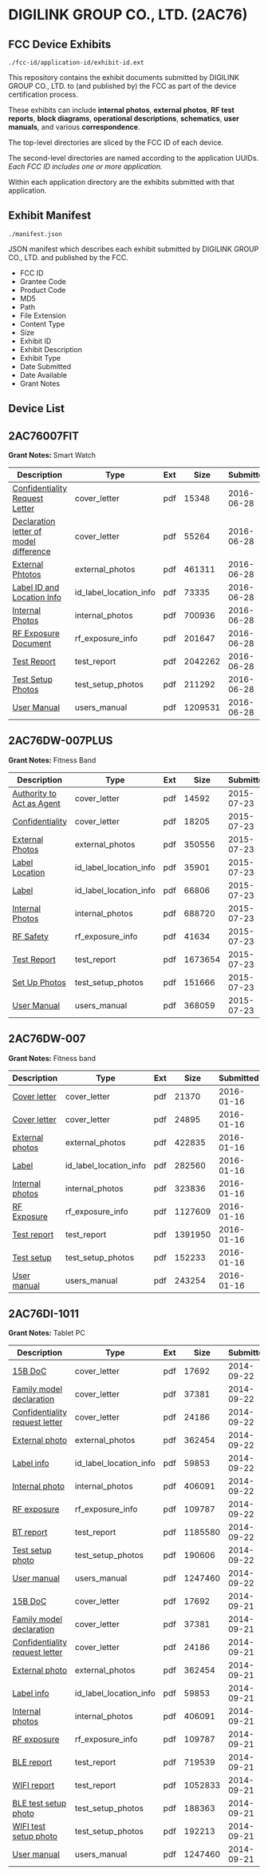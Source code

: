 # DIGILINK GROUP CO., LTD. (2AC76)
## FCC Device Exhibits

```
./fcc-id/application-id/exhibit-id.ext
```

This repository contains the exhibit documents submitted by DIGILINK GROUP CO., LTD. to (and published by) the FCC as part of the device certification process.

These exhibits can include **internal photos**, **external photos**, **RF test reports**, **block diagrams**, **operational descriptions**, **schematics**, **user manuals**, and various **correspondence**.

The top-level directories are sliced by the FCC ID of each device.

The second-level directories are named according to the application UUIDs. *Each FCC ID includes one or more application.*

Within each application directory are the exhibits submitted with that application. 

## Exhibit Manifest

```
./manifest.json
```

JSON manifest which describes each exhibit submitted by DIGILINK GROUP CO., LTD. and published by the FCC.

- FCC ID
- Grantee Code
- Product Code
- MD5
- Path
- File Extension
- Content Type
- Size
- Exhibit ID
- Exhibit Description
- Exhibit Type
- Date Submitted
- Date Available
- Grant Notes

## Device List
## 2AC76007FIT
**Grant Notes:** Smart Watch

| Description | Type | Ext | Size | Submitted | Available |
| ----------- | ---- | --- | ---- | --------- | --------- |
| [Confidentiality Request Letter](2AC76007FIT/c8b1d31b5971463095e15ec21a9ff11d/3042450.pdf) | cover_letter | pdf | 15348 | 2016-06-28 | 2016-06-28 |
| [Declaration letter of model difference](2AC76007FIT/c8b1d31b5971463095e15ec21a9ff11d/3042451.pdf) | cover_letter | pdf | 55264 | 2016-06-28 | 2016-06-28 |
| [External Phtotos](2AC76007FIT/c8b1d31b5971463095e15ec21a9ff11d/3042453.pdf) | external_photos | pdf | 461311 | 2016-06-28 | 2016-06-28 |
| [Label ID and Location Info](2AC76007FIT/c8b1d31b5971463095e15ec21a9ff11d/3042457.pdf) | id_label_location_info | pdf | 73335 | 2016-06-28 | 2016-06-28 |
| [Internal Photos](2AC76007FIT/c8b1d31b5971463095e15ec21a9ff11d/3042454.pdf) | internal_photos | pdf | 700936 | 2016-06-28 | 2016-06-28 |
| [RF Exposure Document](2AC76007FIT/c8b1d31b5971463095e15ec21a9ff11d/3042449.pdf) | rf_exposure_info | pdf | 201647 | 2016-06-28 | 2016-06-28 |
| [Test Report](2AC76007FIT/c8b1d31b5971463095e15ec21a9ff11d/3042455.pdf) | test_report | pdf | 2042262 | 2016-06-28 | 2016-06-28 |
| [Test Setup Photos](2AC76007FIT/c8b1d31b5971463095e15ec21a9ff11d/3042452.pdf) | test_setup_photos | pdf | 211292 | 2016-06-28 | 2016-06-28 |
| [User Manual](2AC76007FIT/c8b1d31b5971463095e15ec21a9ff11d/3042458.pdf) | users_manual | pdf | 1209531 | 2016-06-28 | 2016-06-28 |
## 2AC76DW-007PLUS
**Grant Notes:** Fitness Band

| Description | Type | Ext | Size | Submitted | Available |
| ----------- | ---- | --- | ---- | --------- | --------- |
| [Authority to Act as Agent](2AC76DW-007PLUS/d54468d802af379a50fa05947f2c473e/2690095.pdf) | cover_letter | pdf | 14592 | 2015-07-23 | 2015-07-24 |
| [Confidentiality](2AC76DW-007PLUS/d54468d802af379a50fa05947f2c473e/2690096.pdf) | cover_letter | pdf | 18205 | 2015-07-23 | 2015-07-24 |
| [External Photos](2AC76DW-007PLUS/d54468d802af379a50fa05947f2c473e/2690097.pdf) | external_photos | pdf | 350556 | 2015-07-23 | 2015-07-24 |
| [Label Location](2AC76DW-007PLUS/d54468d802af379a50fa05947f2c473e/2690099.pdf) | id_label_location_info | pdf | 35901 | 2015-07-23 | 2015-07-24 |
| [Label](2AC76DW-007PLUS/d54468d802af379a50fa05947f2c473e/2690100.pdf) | id_label_location_info | pdf | 66806 | 2015-07-23 | 2015-07-24 |
| [Internal Photos](2AC76DW-007PLUS/d54468d802af379a50fa05947f2c473e/2690098.pdf) | internal_photos | pdf | 688720 | 2015-07-23 | 2015-07-24 |
| [RF Safety](2AC76DW-007PLUS/d54468d802af379a50fa05947f2c473e/2690105.pdf) | rf_exposure_info | pdf | 41634 | 2015-07-23 | 2015-07-24 |
| [Test Report](2AC76DW-007PLUS/d54468d802af379a50fa05947f2c473e/2690104.pdf) | test_report | pdf | 1673654 | 2015-07-23 | 2015-07-24 |
| [Set Up Photos](2AC76DW-007PLUS/d54468d802af379a50fa05947f2c473e/2690103.pdf) | test_setup_photos | pdf | 151666 | 2015-07-23 | 2015-07-24 |
| [User Manual](2AC76DW-007PLUS/d54468d802af379a50fa05947f2c473e/2690106.pdf) | users_manual | pdf | 368059 | 2015-07-23 | 2015-07-24 |
## 2AC76DW-007
**Grant Notes:** Fitness band

| Description | Type | Ext | Size | Submitted | Available |
| ----------- | ---- | --- | ---- | --------- | --------- |
| [Cover letter](2AC76DW-007/2dccf8fffe719bd11adb8244b7e5aa0a/2874868.pdf) | cover_letter | pdf | 21370 | 2016-01-16 | 2016-01-16 |
| [Cover letter](2AC76DW-007/2dccf8fffe719bd11adb8244b7e5aa0a/2874869.pdf) | cover_letter | pdf | 24895 | 2016-01-16 | 2016-01-16 |
| [External photos](2AC76DW-007/2dccf8fffe719bd11adb8244b7e5aa0a/2874870.pdf) | external_photos | pdf | 422835 | 2016-01-16 | 2016-01-16 |
| [Label](2AC76DW-007/2dccf8fffe719bd11adb8244b7e5aa0a/2874871.pdf) | id_label_location_info | pdf | 282560 | 2016-01-16 | 2016-01-16 |
| [Internal photos](2AC76DW-007/2dccf8fffe719bd11adb8244b7e5aa0a/2874872.pdf) | internal_photos | pdf | 323836 | 2016-01-16 | 2016-01-16 |
| [RF Exposure](2AC76DW-007/2dccf8fffe719bd11adb8244b7e5aa0a/2874874.pdf) | rf_exposure_info | pdf | 1127609 | 2016-01-16 | 2016-01-16 |
| [Test report](2AC76DW-007/2dccf8fffe719bd11adb8244b7e5aa0a/2874876.pdf) | test_report | pdf | 1391950 | 2016-01-16 | 2016-01-16 |
| [Test setup](2AC76DW-007/2dccf8fffe719bd11adb8244b7e5aa0a/2874877.pdf) | test_setup_photos | pdf | 152233 | 2016-01-16 | 2016-01-16 |
| [User manual](2AC76DW-007/2dccf8fffe719bd11adb8244b7e5aa0a/2874878.pdf) | users_manual | pdf | 243254 | 2016-01-16 | 2016-01-16 |
## 2AC76DI-1011
**Grant Notes:** Tablet PC

| Description | Type | Ext | Size | Submitted | Available |
| ----------- | ---- | --- | ---- | --------- | --------- |
| [15B DoC](2AC76DI-1011/0ba08edac434d131e42244a54a0075c5/2396492.pdf) | cover_letter | pdf | 17692 | 2014-09-22 | 2014-09-22 |
| [Family model declaration](2AC76DI-1011/0ba08edac434d131e42244a54a0075c5/2396493.pdf) | cover_letter | pdf | 37381 | 2014-09-22 | 2014-09-22 |
| [Confidentiality request letter](2AC76DI-1011/0ba08edac434d131e42244a54a0075c5/2396494.pdf) | cover_letter | pdf | 24186 | 2014-09-22 | 2014-09-22 |
| [External photo](2AC76DI-1011/0ba08edac434d131e42244a54a0075c5/2396503.pdf) | external_photos | pdf | 362454 | 2014-09-22 | 2014-09-22 |
| [Label info](2AC76DI-1011/0ba08edac434d131e42244a54a0075c5/2396505.pdf) | id_label_location_info | pdf | 59853 | 2014-09-22 | 2014-09-22 |
| [Internal photo](2AC76DI-1011/0ba08edac434d131e42244a54a0075c5/2396504.pdf) | internal_photos | pdf | 406091 | 2014-09-22 | 2014-09-22 |
| [RF exposure](2AC76DI-1011/0ba08edac434d131e42244a54a0075c5/2396498.pdf) | rf_exposure_info | pdf | 109787 | 2014-09-22 | 2014-09-22 |
| [BT report](2AC76DI-1011/0ba08edac434d131e42244a54a0075c5/2396525.pdf) | test_report | pdf | 1185580 | 2014-09-22 | 2014-09-22 |
| [Test setup photo](2AC76DI-1011/0ba08edac434d131e42244a54a0075c5/2396526.pdf) | test_setup_photos | pdf | 190606 | 2014-09-22 | 2014-09-22 |
| [User manual](2AC76DI-1011/0ba08edac434d131e42244a54a0075c5/2396506.pdf) | users_manual | pdf | 1247460 | 2014-09-22 | 2014-09-22 |
| [15B DoC](2AC76DI-1011/7bd44e3c2ae4ef1d9bf09d2810c4c9b7/2396492.pdf) | cover_letter | pdf | 17692 | 2014-09-21 | 2014-09-21 |
| [Family model declaration](2AC76DI-1011/7bd44e3c2ae4ef1d9bf09d2810c4c9b7/2396493.pdf) | cover_letter | pdf | 37381 | 2014-09-21 | 2014-09-21 |
| [Confidentiality request letter](2AC76DI-1011/7bd44e3c2ae4ef1d9bf09d2810c4c9b7/2396494.pdf) | cover_letter | pdf | 24186 | 2014-09-21 | 2014-09-21 |
| [External photo](2AC76DI-1011/7bd44e3c2ae4ef1d9bf09d2810c4c9b7/2396503.pdf) | external_photos | pdf | 362454 | 2014-09-21 | 2014-09-21 |
| [Label info](2AC76DI-1011/7bd44e3c2ae4ef1d9bf09d2810c4c9b7/2396505.pdf) | id_label_location_info | pdf | 59853 | 2014-09-21 | 2014-09-21 |
| [Internal photos](2AC76DI-1011/7bd44e3c2ae4ef1d9bf09d2810c4c9b7/2396504.pdf) | internal_photos | pdf | 406091 | 2014-09-21 | 2014-09-21 |
| [RF exposure](2AC76DI-1011/7bd44e3c2ae4ef1d9bf09d2810c4c9b7/2396498.pdf) | rf_exposure_info | pdf | 109787 | 2014-09-21 | 2014-09-21 |
| [BLE report](2AC76DI-1011/7bd44e3c2ae4ef1d9bf09d2810c4c9b7/2396499.pdf) | test_report | pdf | 719539 | 2014-09-21 | 2014-09-21 |
| [WIFI report](2AC76DI-1011/7bd44e3c2ae4ef1d9bf09d2810c4c9b7/2396500.pdf) | test_report | pdf | 1052833 | 2014-09-21 | 2014-09-21 |
| [BLE test setup photo](2AC76DI-1011/7bd44e3c2ae4ef1d9bf09d2810c4c9b7/2396501.pdf) | test_setup_photos | pdf | 188363 | 2014-09-21 | 2014-09-21 |
| [WIFI test setup photo](2AC76DI-1011/7bd44e3c2ae4ef1d9bf09d2810c4c9b7/2396502.pdf) | test_setup_photos | pdf | 192213 | 2014-09-21 | 2014-09-21 |
| [User manual](2AC76DI-1011/7bd44e3c2ae4ef1d9bf09d2810c4c9b7/2396506.pdf) | users_manual | pdf | 1247460 | 2014-09-21 | 2014-09-21 |
